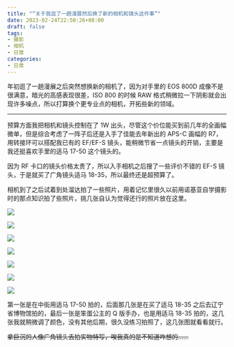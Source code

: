 ```yaml
---
title: "“关于我逛了一趟漫展然后换了新的相机和镜头这件事”"
date: 2023-02-24T22:50:26+08:00
draft: false
tags:
- 摄影
- 相机
- 日常
categories:
- 日常
---
```


年初逛了一趟漫展之后突然想换新的相机了，因为对手里的 EOS 800D 成像不是很满意，暗光的高感表现很差，ISO 800 的时候 RAW 格式稍微拉一下阴影就会出现许多噪点，所以打算换个更专业点的相机，开拓些新的领域。

<!--more-->

----

预算方面我把相机和镜头控制在了 1W 出头，尽管这个价位能买到前几年的全画幅微单，但是综合考虑了一阵子后还是入手了佳能去年新出的 APS-C 画幅的 R7，用转接环可以搭配我已有的 EF/EF-S 镜头，能稍微节省一点镜头的开销，主要是我还挺喜欢手里的适马 17-50 这个镜头的。

因为 RF 卡口的镜头价格太贵了，所以入手相机之后搜了一些评价不错的 EF-S 镜头，于是就买了广角镜头适马 18-35，所以最终还是超预算了。

相机到了之后试着到处溜达拍了一些照片，用着记忆里很久以前用诺基亚自学摄影时的那点知识拍了些照片，挑几张自认为觉得还行的照片放在这里。

![](images/1.jpg)

![](images/2.jpg)

![](images/3.jpg)

![](images/4.jpg)

![](images/6.jpg)

![](images/7.jpg)

![](images/5.jpg)

第一张是在中街用适马 17-50 拍的，后面那几张是在买了适马 18-35 之后去辽宁省博物馆拍的，最后一张是笨蛋公主的 Q 版手办，也是用适马 18-35 拍的，这几张我就稍微调了颜色，没有其他后期，很久没练习拍照了，这几张图就看看就行。

~~拿巨沉的人像广角镜头去拍实物特写，唉我真的是不知道咋想的……~~
